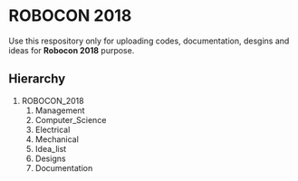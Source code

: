 # ROBOCON 2018

Use this respository only for uploading codes, documentation, desgins and ideas for **Robocon 2018** purpose. 

## Hierarchy 

1. ROBOCON_2018
   1. Management 
   1. Computer_Science
   2. Electrical
   3. Mechanical
   4. Idea_list 
   5. Designs
   6. Documentation
   
